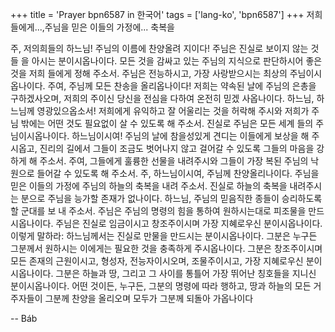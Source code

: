+++
title = 'Prayer bpn6587 in 한국어'
tags = ['lang-ko', 'bpn6587']
+++
저희들에게...,주님을 믿은 이들의 가정에... 축복을

주, 저의희들의 하느님! 주님의 이름에 찬양올려 지이다! 주님은 진실로 보이지 않는 것들 을 아시는 분이시옵나이다. 모든 것을 감싸고 있는 주님의 지식으로 판단하시어 좋은 것을 저희 들에게 정해 주소서. 주님은 전능하시고, 가장 사랑받으시는 최상의 주님이시옵나이다.
주여, 주님께 모든 찬송을 올리옵나이다! 저희는 약속된 날에 주님의 은총을 구하겠사오며, 저희의 주이신 당신을 전심을 다하여 온전히 믿겠 사옵나이다. 하느님, 하느님께 영광있으옵소서! 저희에게 유익하고 잘 어울리는 것을 허락해 주시와 저희가 주님 밖에는 어떤 것도 필요없이 살 수 있도록 해 주소서. 진실로 주님은 모든 세계 들의 주님이시옵나이다.
하느님이시여! 주님의 날에 참을성있게 견디는 이들에게 보상을 해 주시옵고, 진리의 길에서 그들이 조금도 벗어나지 않고 걸어갈 수 있도록 그들의 마음을 강하게 해 주소서. 주여, 그들에게 훌륭한 선물을 내려주시와 그들이 가장 복된 주님의 낙원으로 들어갈 수 있도록 해 주소서. 주, 하느님이시여, 주님께 찬양올리나이다. 주님을 믿은 이들의 가정에 주님의 하늘의 축복을 내려 주소서. 진실로 하늘의 축복을 내려주시는 분으로 주님을 능가할 존재가 없나이다. 하느님, 주님의 믿음직한 종들이 승리하도록 할 군대를 보 내 주소서. 주님은 주님의 명령의 힘을 통하여 원하시는대로 피조물을 만드시옵나이다. 주님은 진실로 임금이시고 창조주이시며 가장 지혜로우신 분이시옵나이다.
이렇게 말하라: 하느님께서는 진실로 만물을 만드시는 분이시옵나이다. 그분은 누구든 그분께서 원하시는 이에게는 필요한 것을 충족하게 주시옵나이다. 그분은 창조주이시며 모든 존재의 근원이시고, 형성자, 전능자이시오며, 조물주이시고, 가장 지혜로우신 분이시옵나이다. 그분은 하늘과 땅, 그리고 그 사이를 통틀어 가장 뛰어난 칭호들을 지니신 분이시옵나이다. 어떤 것이든, 누구든, 그분의 명령에 따라 행하고, 땅과 하늘의 모든 거주자들이 그분께 찬양을 올리오며 모두가 그분께 되돌아 가옵나이다

-- Báb

